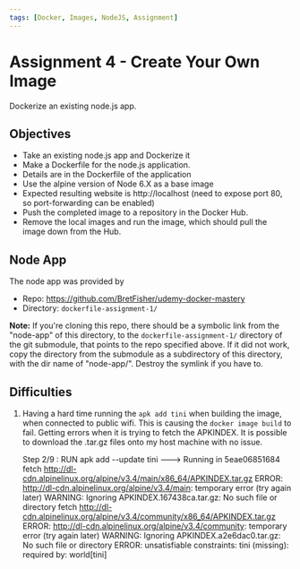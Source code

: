```yaml
---
tags: [Docker, Images, NodeJS, Assignment]
---
```


# Assignment 4 - Create Your Own Image

Dockerize an existing node.js app.

## Objectives

- Take an existing node.js app and Dockerize it
- Make a Dockerfile for the node.js application.
- Details are in the Dockerfile of the application
- Use the alpine version of Node 6.X as a base image
- Expected resulting website is http://localhost (need to expose port 80, so
  port-forwarding can be enabled)
- Push the completed image to a repository in the Docker
  Hub.
- Remove the local images and run the image, which should pull the image down
  from the Hub.

## Node App

The node app was provided by

- Repo: https://github.com/BretFisher/udemy-docker-mastery
- Directory: `dockerfile-assignment-1/`

**Note:** If you're cloning this repo, there should be a symbolic link from the
"node-app" of this directory, to the `dockerfile-assignment-1/` directory of the
git submodule, that points to the repo specified above. If it did not work, copy
the directory from the submodule as a subdirectory of this directory, with the
dir name of "node-app/". Destroy the symlink if you have to.

## Difficulties

1. Having a hard time running the `apk add tini` when building the image, when
   connected to public wifi. This is causing the `docker image build` to fail.
   Getting errors when it is trying to fetch the APKINDEX. It is possible to
   download the .tar.gz files onto my host machine with no issue.

    Step 2/9 : RUN apk add --update tini
    ---> Running in 5eae06851684
    fetch http://dl-cdn.alpinelinux.org/alpine/v3.4/main/x86_64/APKINDEX.tar.gz
    ERROR: http://dl-cdn.alpinelinux.org/alpine/v3.4/main: temporary error (try again later)
    WARNING: Ignoring APKINDEX.167438ca.tar.gz: No such file or directory
    fetch http://dl-cdn.alpinelinux.org/alpine/v3.4/community/x86_64/APKINDEX.tar.gz
    ERROR: http://dl-cdn.alpinelinux.org/alpine/v3.4/community: temporary error (try again later)
    WARNING: Ignoring APKINDEX.a2e6dac0.tar.gz: No such file or directory
    ERROR: unsatisfiable constraints:
    tini (missing):
        required by: world[tini]


